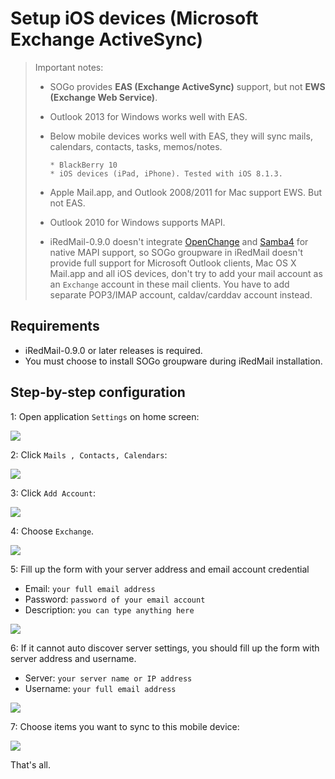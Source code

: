 # Setup iOS devices (Microsoft Exchange ActiveSync)

> Important notes:
>
> * SOGo provides __EAS (Exchange ActiveSync)__ support, but not __EWS
>   (Exchange Web Service)__.
>
> * Outlook 2013 for Windows works well with EAS.
>
> * Below mobile devices works well with EAS, they will sync mails, calendars,
>   contacts, tasks, memos/notes.
>
>       * BlackBerry 10
>       * iOS devices (iPad, iPhone). Tested with iOS 8.1.3.
>
> * Apple Mail.app, and Outlook 2008/2011 for Mac support EWS. But not EAS.
> * Outlook 2010 for Windows supports MAPI.
> * iRedMail-0.9.0 doesn't integrate [OpenChange](http://www.openchange.org) and
>   [Samba4](http://www.samba.org) for native MAPI support, so SOGo groupware
>   in iRedMail doesn't provide full support for Microsoft Outlook clients,
>   Mac OS X Mail.app and all iOS devices, don't try to add your mail account
>   as an `Exchange` account in these mail clients. You have to add separate
>   POP3/IMAP account, caldav/carddav account instead.

## Requirements

* iRedMail-0.9.0 or later releases is required.
* You must choose to install SOGo groupware during iRedMail installation.

## Step-by-step configuration

1: Open application `Settings` on home screen:

![](./images/sogo/ios.settings.png)

2: Click `Mails , Contacts, Calendars`:

![](./images/sogo/ios.settings.accounts.png)

3: Click `Add Account`:

![](./images/sogo/ios.settings.accounts.add.png)

4: Choose `Exchange`.

![](./images/sogo/ios.settings.accounts.add.exchange.png)

5: Fill up the form with your server address and email account credential

* Email: `your full email address`
* Password: `password of your email account`
* Description: `you can type anything here`

![](./images/sogo/ios.exchange.1.png)

6: If it cannot auto discover server settings, you should fill up the form
   with server address and username.

* Server: `your server name or IP address`
* Username: `your full email address`

![](./images/sogo/ios.exchange.2.png)

7: Choose items you want to sync to this mobile device:

![](./images/sogo/ios.exchange.sync.items.png)

That's all.

